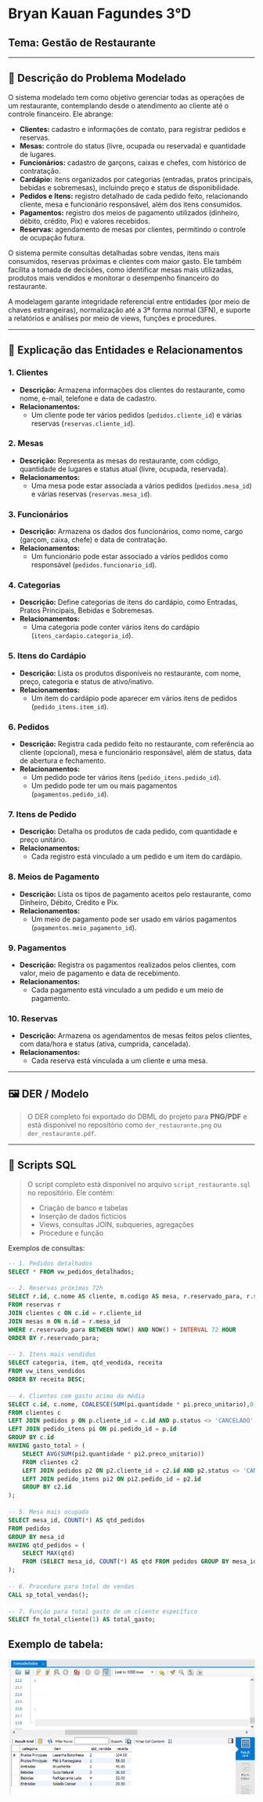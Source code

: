 # Bryan Kauan Fagundes 3°D
## Tema: Gestão de Restaurante

---

## 📄 Descrição do Problema Modelado

O sistema modelado tem como objetivo gerenciar todas as operações de um restaurante, contemplando desde o atendimento ao cliente até o controle financeiro. Ele abrange:

* **Clientes:** cadastro e informações de contato, para registrar pedidos e reservas.
* **Mesas:** controle do status (livre, ocupada ou reservada) e quantidade de lugares.
* **Funcionários:** cadastro de garçons, caixas e chefes, com histórico de contratação.
* **Cardápio:** itens organizados por categorias (entradas, pratos principais, bebidas e sobremesas), incluindo preço e status de disponibilidade.
* **Pedidos e Itens:** registro detalhado de cada pedido feito, relacionando cliente, mesa e funcionário responsável, além dos itens consumidos.
* **Pagamentos:** registro dos meios de pagamento utilizados (dinheiro, débito, crédito, Pix) e valores recebidos.
* **Reservas:** agendamento de mesas por clientes, permitindo o controle de ocupação futura.

O sistema permite consultas detalhadas sobre vendas, itens mais consumidos, reservas próximas e clientes com maior gasto. Ele também facilita a tomada de decisões, como identificar mesas mais utilizadas, produtos mais vendidos e monitorar o desempenho financeiro do restaurante.

A modelagem garante integridade referencial entre entidades (por meio de chaves estrangeiras), normalização até a 3ª forma normal (3FN), e suporte a relatórios e análises por meio de views, funções e procedures.

---

## 📌 Explicação das Entidades e Relacionamentos

### 1. Clientes
- **Descrição:** Armazena informações dos clientes do restaurante, como nome, e-mail, telefone e data de cadastro.  
- **Relacionamentos:**  
  - Um cliente pode ter vários pedidos (`pedidos.cliente_id`) e várias reservas (`reservas.cliente_id`).  

### 2. Mesas
- **Descrição:** Representa as mesas do restaurante, com código, quantidade de lugares e status atual (livre, ocupada, reservada).  
- **Relacionamentos:**  
  - Uma mesa pode estar associada a vários pedidos (`pedidos.mesa_id`) e várias reservas (`reservas.mesa_id`).  

### 3. Funcionários
- **Descrição:** Armazena os dados dos funcionários, como nome, cargo (garçom, caixa, chefe) e data de contratação.  
- **Relacionamentos:**  
  - Um funcionário pode estar associado a vários pedidos como responsável (`pedidos.funcionario_id`).  

### 4. Categorias
- **Descrição:** Define categorias de itens do cardápio, como Entradas, Pratos Principais, Bebidas e Sobremesas.  
- **Relacionamentos:**  
  - Uma categoria pode conter vários itens do cardápio (`itens_cardapio.categoria_id`).  

### 5. Itens do Cardápio
- **Descrição:** Lista os produtos disponíveis no restaurante, com nome, preço, categoria e status de ativo/inativo.  
- **Relacionamentos:**  
  - Um item do cardápio pode aparecer em vários itens de pedidos (`pedido_itens.item_id`).  

### 6. Pedidos
- **Descrição:** Registra cada pedido feito no restaurante, com referência ao cliente (opcional), mesa e funcionário responsável, além de status, data de abertura e fechamento.  
- **Relacionamentos:**  
  - Um pedido pode ter vários itens (`pedido_itens.pedido_id`).  
  - Um pedido pode ter um ou mais pagamentos (`pagamentos.pedido_id`).  

### 7. Itens de Pedido
- **Descrição:** Detalha os produtos de cada pedido, com quantidade e preço unitário.  
- **Relacionamentos:**  
  - Cada registro está vinculado a um pedido e um item do cardápio.  

### 8. Meios de Pagamento
- **Descrição:** Lista os tipos de pagamento aceitos pelo restaurante, como Dinheiro, Débito, Crédito e Pix.  
- **Relacionamentos:**  
  - Um meio de pagamento pode ser usado em vários pagamentos (`pagamentos.meio_pagamento_id`).  

### 9. Pagamentos
- **Descrição:** Registra os pagamentos realizados pelos clientes, com valor, meio de pagamento e data de recebimento.  
- **Relacionamentos:**  
  - Cada pagamento está vinculado a um pedido e um meio de pagamento.  

### 10. Reservas
- **Descrição:** Armazena os agendamentos de mesas feitos pelos clientes, com data/hora e status (ativa, cumprida, cancelada).  
- **Relacionamentos:**  
  - Cada reserva está vinculada a um cliente e uma mesa.

---

## 🖼️ DER / Modelo

> O DER completo foi exportado do DBML do projeto para **PNG/PDF** e está disponível no repositório como `der_restaurante.png` ou `der_restaurante.pdf`.

---

## 🧱 Scripts SQL

> O script completo está disponível no arquivo `script_restaurante.sql` no repositório. Ele contém:
> - Criação de banco e tabelas
> - Inserção de dados fictícios
> - Views, consultas JOIN, subqueries, agregações
> - Procedure e função

Exemplos de consultas:

```sql
-- 1. Pedidos detalhados
SELECT * FROM vw_pedidos_detalhados;

-- 2. Reservas próximas 72h
SELECT r.id, c.nome AS cliente, m.codigo AS mesa, r.reservado_para, r.status
FROM reservas r
JOIN clientes c ON c.id = r.cliente_id
JOIN mesas m ON m.id = r.mesa_id
WHERE r.reservado_para BETWEEN NOW() AND NOW() + INTERVAL 72 HOUR
ORDER BY r.reservado_para;

-- 3. Itens mais vendidos
SELECT categoria, item, qtd_vendida, receita
FROM vw_itens_vendidos
ORDER BY receita DESC;

-- 4. Clientes com gasto acima da média
SELECT c.id, c.nome, COALESCE(SUM(pi.quantidade * pi.preco_unitario),0) AS gasto_total
FROM clientes c
LEFT JOIN pedidos p ON p.cliente_id = c.id AND p.status <> 'CANCELADO'
LEFT JOIN pedido_itens pi ON pi.pedido_id = p.id
GROUP BY c.id
HAVING gasto_total > (
    SELECT AVG(SUM(pi2.quantidade * pi2.preco_unitario))
    FROM clientes c2
    LEFT JOIN pedidos p2 ON p2.cliente_id = c2.id AND p2.status <> 'CANCELADO'
    LEFT JOIN pedido_itens pi2 ON pi2.pedido_id = p2.id
    GROUP BY c2.id
);

-- 5. Mesa mais ocupada
SELECT mesa_id, COUNT(*) AS qtd_pedidos
FROM pedidos
GROUP BY mesa_id
HAVING qtd_pedidos = (
    SELECT MAX(qtd)
    FROM (SELECT mesa_id, COUNT(*) AS qtd FROM pedidos GROUP BY mesa_id) AS sub
);

-- 6. Procedure para total de vendas
CALL sp_total_vendas();

-- 7. Função para total gasto de um cliente específico
SELECT fn_total_cliente(1) AS total_gasto;
```
## Exemplo de tabela:
<img src="image.png" alt="Exemplo">



